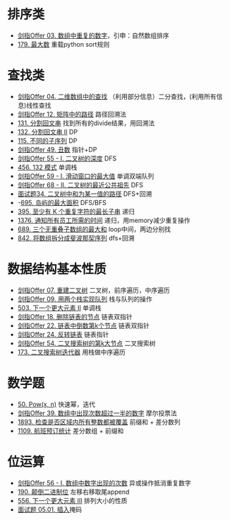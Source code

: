 # 排序类
- [剑指Offer 03. 数组中重复的数字](https://github.com/MatrixBlake/leetcode-python/blob/main/%E5%89%91%E6%8C%87Offer%2003%20%E6%95%B0%E7%BB%84%E4%B8%AD%E9%87%8D%E5%A4%8D%E7%9A%84%E6%95%B0%E5%AD%97.md)，引申：自然数组排序
- [179. 最大数](https://github.com/MatrixBlake/leetcode-python/blob/main/179.%20%E6%9C%80%E5%A4%A7%E6%95%B0.md) 重载python sort规则

# 查找类
- [剑指Offer 04. 二维数组中的查找](https://github.com/MatrixBlake/leetcode-python/blob/main/%E5%89%91%E6%8C%87Offer%2004.%20%E4%BA%8C%E7%BB%B4%E6%95%B0%E7%BB%84%E4%B8%AD%E7%9A%84%E6%9F%A5%E6%89%BE.md) （利用部分信息）二分查找，(利用所有信息)线性查找
- [剑指Offer 12. 矩阵中的路径](https://github.com/MatrixBlake/leetcode-python/blob/main/%E5%89%91%E6%8C%87Offer%2012.%20%E7%9F%A9%E9%98%B5%E4%B8%AD%E7%9A%84%E8%B7%AF%E5%BE%84.md) 路径回溯法
- [131. 分割回文串](https://github.com/MatrixBlake/leetcode-python/blob/main/131.%20%E5%88%86%E5%89%B2%E5%9B%9E%E6%96%87%E4%B8%B2.md) 找到所有的divide结果，用回溯法
- [132. 分割回文串 II](https://github.com/MatrixBlake/leetcode-python/blob/main/132.%20%E5%88%86%E5%89%B2%E5%9B%9E%E6%96%87%E4%B8%B2%20II.md) DP
- [115. 不同的子序列](https://github.com/MatrixBlake/leetcode-python/blob/main/115.%20%E4%B8%8D%E5%90%8C%E7%9A%84%E5%AD%90%E5%BA%8F%E5%88%97.md) DP
- [剑指Offer 49. 丑数](https://leetcode-cn.com/problems/chou-shu-lcof/) 指针+DP
- [剑指Offer 55 - I. 二叉树的深度](https://github.com/MatrixBlake/leetcode-python/blob/main/%E5%89%91%E6%8C%87Offer%2055%20-%20I.%20%E4%BA%8C%E5%8F%89%E6%A0%91%E7%9A%84%E6%B7%B1%E5%BA%A6.md) DFS
- [456. 132 模式](https://github.com/MatrixBlake/leetcode-python/blob/main/456.%20132%20%E6%A8%A1%E5%BC%8F.md) 单调栈
- [剑指Offer 59 - I. 滑动窗口的最大值](https://github.com/MatrixBlake/leetcode-python/blob/main/%E5%89%91%E6%8C%87Offer%2059%20-%20I.%20%E6%BB%91%E5%8A%A8%E7%AA%97%E5%8F%A3%E7%9A%84%E6%9C%80%E5%A4%A7%E5%80%BC.md) 单调双端队列
- [剑指Offer 68 - II. 二叉树的最近公共祖先](https://github.com/MatrixBlake/leetcode-python/blob/main/%E5%89%91%E6%8C%87Offer%2068%20-%20II.%20%E4%BA%8C%E5%8F%89%E6%A0%91%E7%9A%84%E6%9C%80%E8%BF%91%E5%85%AC%E5%85%B1%E7%A5%96%E5%85%88.md) DFS
- [面试题34. 二叉树中和为某一值的路径](https://github.com/MatrixBlake/leetcode-python/blob/main/%E9%9D%A2%E8%AF%95%E9%A2%9834.%20%E4%BA%8C%E5%8F%89%E6%A0%91%E4%B8%AD%E5%92%8C%E4%B8%BA%E6%9F%90%E4%B8%80%E5%80%BC%E7%9A%84%E8%B7%AF%E5%BE%84.md) DFS+回溯
- -[695. 岛屿的最大面积](https://github.com/MatrixBlake/leetcode-python/blob/main/695.%20%E5%B2%9B%E5%B1%BF%E7%9A%84%E6%9C%80%E5%A4%A7%E9%9D%A2%E7%A7%AF.md) DFS/BFS
- [395. 至少有 K 个重复字符的最长子串](https://github.com/MatrixBlake/leetcode-python/blob/main/395.%20%E8%87%B3%E5%B0%91%E6%9C%89%20K%20%E4%B8%AA%E9%87%8D%E5%A4%8D%E5%AD%97%E7%AC%A6%E7%9A%84%E6%9C%80%E9%95%BF%E5%AD%90%E4%B8%B2.md) 递归
- [1376. 通知所有员工所需的时间](https://github.com/MatrixBlake/leetcode-python/blob/main/1376.%20%E9%80%9A%E7%9F%A5%E6%89%80%E6%9C%89%E5%91%98%E5%B7%A5%E6%89%80%E9%9C%80%E7%9A%84%E6%97%B6%E9%97%B4.md) 递归，用memory减少重复操作
- [689. 三个无重叠子数组的最大和](https://github.com/MatrixBlake/leetcode-python/blob/main/689.%20%E4%B8%89%E4%B8%AA%E6%97%A0%E9%87%8D%E5%8F%A0%E5%AD%90%E6%95%B0%E7%BB%84%E7%9A%84%E6%9C%80%E5%A4%A7%E5%92%8C.md) loop中间，两边分别找
- [842. 将数组拆分成斐波那契序列](https://github.com/MatrixBlake/leetcode-python/blob/main/842.%20%E5%B0%86%E6%95%B0%E7%BB%84%E6%8B%86%E5%88%86%E6%88%90%E6%96%90%E6%B3%A2%E9%82%A3%E5%A5%91%E5%BA%8F%E5%88%97.md) dfs+回溯

# 数据结构基本性质
- [剑指Offer 07. 重建二叉树](https://github.com/MatrixBlake/leetcode-python/blob/main/%E5%89%91%E6%8C%87Offer%2007.%20%E9%87%8D%E5%BB%BA%E4%BA%8C%E5%8F%89%E6%A0%91.md) 二叉树，前序遍历，中序遍历
- [剑指Offer 09. 用两个栈实现队列](https://github.com/MatrixBlake/leetcode-python/blob/main/%E5%89%91%E6%8C%87Offer%2009.%20%E7%94%A8%E4%B8%A4%E4%B8%AA%E6%A0%88%E5%AE%9E%E7%8E%B0%E9%98%9F%E5%88%97.md) 栈与队列的操作
- [503. 下一个更大元素 II](https://github.com/MatrixBlake/leetcode-python/blob/main/%E5%89%91%E6%8C%87%20Offer%2007.%20%E9%87%8D%E5%BB%BA%E4%BA%8C%E5%8F%89%E6%A0%91.md) 单调栈
- [剑指Offer 18. 删除链表的节点](https://github.com/MatrixBlake/leetcode-python/blob/main/%E5%89%91%E6%8C%87Offer%2018.%20%E5%88%A0%E9%99%A4%E9%93%BE%E8%A1%A8%E7%9A%84%E8%8A%82%E7%82%B9.md) 链表双指针
- [剑指Offer 22. 链表中倒数第k个节点](https://github.com/MatrixBlake/leetcode-python/blob/main/%E5%89%91%E6%8C%87Offer%2022.%20%E9%93%BE%E8%A1%A8%E4%B8%AD%E5%80%92%E6%95%B0%E7%AC%ACk%E4%B8%AA%E8%8A%82%E7%82%B9.md) 链表双指针
- [剑指Offer 24. 反转链表](https://github.com/MatrixBlake/leetcode-python/blob/main/%E5%89%91%E6%8C%87Offer%2024.%20%E5%8F%8D%E8%BD%AC%E9%93%BE%E8%A1%A8.md) 链表指针
- [剑指Offer 54. 二叉搜索树的第k大节点](https://github.com/MatrixBlake/leetcode-python/blob/main/%E5%89%91%E6%8C%87Offer%2054.%20%E4%BA%8C%E5%8F%89%E6%90%9C%E7%B4%A2%E6%A0%91%E7%9A%84%E7%AC%ACk%E5%A4%A7%E8%8A%82%E7%82%B9.md) 二叉搜索树
- [173. 二叉搜索树迭代器](https://github.com/MatrixBlake/leetcode-python/blob/main/173.%20%E4%BA%8C%E5%8F%89%E6%90%9C%E7%B4%A2%E6%A0%91%E8%BF%AD%E4%BB%A3%E5%99%A8.md) 用栈做中序遍历

# 数学题
- [50. Pow(x, n)](https://github.com/MatrixBlake/leetcode-python/blob/main/50.%20Pow(x%2C%20n).md) 快速幂，迭代
- [剑指Offer 39. 数组中出现次数超过一半的数字](https://github.com/MatrixBlake/leetcode-python/blob/main/%E5%89%91%E6%8C%87Offer%2039.%20%E6%95%B0%E7%BB%84%E4%B8%AD%E5%87%BA%E7%8E%B0%E6%AC%A1%E6%95%B0%E8%B6%85%E8%BF%87%E4%B8%80%E5%8D%8A%E7%9A%84%E6%95%B0%E5%AD%97.md) 摩尔投票法
- [1893. 检查是否区域内所有整数都被覆盖](https://github.com/MatrixBlake/leetcode-python/blob/main/1893.%20%E6%A3%80%E6%9F%A5%E6%98%AF%E5%90%A6%E5%8C%BA%E5%9F%9F%E5%86%85%E6%89%80%E6%9C%89%E6%95%B4%E6%95%B0%E9%83%BD%E8%A2%AB%E8%A6%86%E7%9B%96.md) 前缀和 + 差分数列
- [1109. 航班预订统计](https://github.com/MatrixBlake/leetcode-python/blob/main/1109.%20%E8%88%AA%E7%8F%AD%E9%A2%84%E8%AE%A2%E7%BB%9F%E8%AE%A1.md) 差分数组 + 前缀和

# 位运算
- [剑指Offer 56 - I. 数组中数字出现的次数](https://github.com/MatrixBlake/leetcode-python/blob/main/%E5%89%91%E6%8C%87Offer%2056%20-%20I.%20%E6%95%B0%E7%BB%84%E4%B8%AD%E6%95%B0%E5%AD%97%E5%87%BA%E7%8E%B0%E7%9A%84%E6%AC%A1%E6%95%B0.md) 异或操作抵消重复数字
- [190. 颠倒二进制位](https://github.com/MatrixBlake/leetcode-python/blob/main/190.%20%E9%A2%A0%E5%80%92%E4%BA%8C%E8%BF%9B%E5%88%B6%E4%BD%8D.md) 左移右移取尾append
- [556. 下一个更大元素 III](https://github.com/MatrixBlake/leetcode-python/blob/main/556.%20%E4%B8%8B%E4%B8%80%E4%B8%AA%E6%9B%B4%E5%A4%A7%E5%85%83%E7%B4%A0%20III.md) 排列大小的性质
- [面试题 05.01. 插入](https://github.com/MatrixBlake/leetcode-python/blob/main/%E9%9D%A2%E8%AF%95%E9%A2%98%2005.01.%20%E6%8F%92%E5%85%A5.md)掩码
